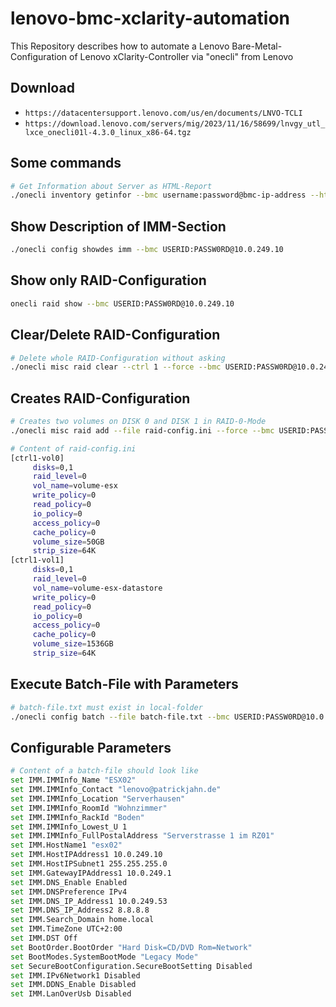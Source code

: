 # lenovo-bmc-xclarity-automation
This Repository describes how to automate a Lenovo Bare-Metal-Configuration of Lenovo xClarity-Controller via "onecli" from Lenovo

## Download
- `https://datacentersupport.lenovo.com/us/en/documents/LNVO-TCLI`
- `https://download.lenovo.com/servers/mig/2023/11/16/58699/lnvgy_utl_lxce_onecli01l-4.3.0_linux_x86-64.tgz`

## Some commands
```bash
# Get Information about Server as HTML-Report
./onecli inventory getinfor --bmc username:password@bmc-ip-address --htmlreport --ffdc --output ./htmlreport/
```
## Show Description of IMM-Section
```bash 
./onecli config showdes imm --bmc USERID:PASSW0RD@10.0.249.10
```

## Show only RAID-Configuration
```bash
onecli raid show --bmc USERID:PASSW0RD@10.0.249.10
```

## Clear/Delete RAID-Configuration
```bash
# Delete whole RAID-Configuration without asking
./onecli misc raid clear --ctrl 1 --force --bmc USERID:PASSW0RD@10.0.249.10
```

## Creates RAID-Configuration
```bash
# Creates two volumes on DISK 0 and DISK 1 in RAID-0-Mode
./onecli misc raid add --file raid-config.ini --force --bmc USERID:PASSW0RD@10.0.249.10

# Content of raid-config.ini
[ctrl1-vol0]
     disks=0,1
     raid_level=0
     vol_name=volume-esx
     write_policy=0
     read_policy=0
     io_policy=0
     access_policy=0
     cache_policy=0
     volume_size=50GB
     strip_size=64K
[ctrl1-vol1]
     disks=0,1
     raid_level=0
     vol_name=volume-esx-datastore
     write_policy=0
     read_policy=0
     io_policy=0
     access_policy=0
     cache_policy=0
     volume_size=1536GB
     strip_size=64K
```

## Execute Batch-File with Parameters
```bash
# batch-file.txt must exist in local-folder
./onecli config batch --file batch-file.txt --bmc USERID:PASSW0RD@10.0.249.10
```

## Configurable Parameters
```bash
# Content of a batch-file should look like
set IMM.IMMInfo_Name "ESX02"
set IMM.IMMInfo_Contact "lenovo@patrickjahn.de"
set IMM.IMMInfo_Location "Serverhausen"
set IMM.IMMInfo_RoomId "Wohnzimmer"
set IMM.IMMInfo_RackId "Boden"
set IMM.IMMInfo_Lowest_U 1
set IMM.IMMInfo_FullPostalAddress "Serverstrasse 1 im RZ01"
set IMM.HostName1 "esx02"
set IMM.HostIPAddress1 10.0.249.10
set IMM.HostIPSubnet1 255.255.255.0
set IMM.GatewayIPAddress1 10.0.249.1
set IMM.DNS_Enable Enabled
set IMM.DNSPreference IPv4
set IMM.DNS_IP_Address1 10.0.249.53
set IMM.DNS_IP_Address2 8.8.8.8
set IMM.Search_Domain home.local
set IMM.TimeZone UTC+2:00
set IMM.DST Off
set BootOrder.BootOrder "Hard Disk=CD/DVD Rom=Network"
set BootModes.SystemBootMode "Legacy Mode"
set SecureBootConfiguration.SecureBootSetting Disabled
set IMM.IPv6Network1 Disabled
set IMM.DDNS_Enable Disabled
set IMM.LanOverUsb Disabled
```